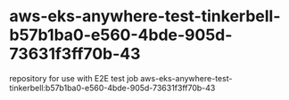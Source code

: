 # aws-eks-anywhere-test-tinkerbell-b57b1ba0-e560-4bde-905d-73631f3ff70b-43
repository for use with E2E test job aws-eks-anywhere-test-tinkerbell:b57b1ba0-e560-4bde-905d-73631f3ff70b-43
